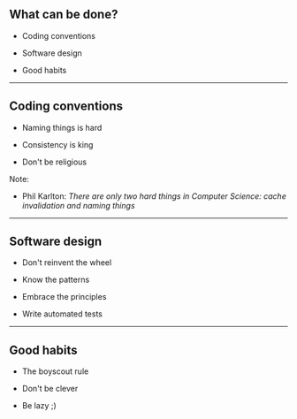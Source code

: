 ## What can be done?

- Coding conventions
<!-- {_class="fragment fade"} -->

- Software design
<!-- {_class="fragment fade"} -->

- Good habits
<!-- {_class="fragment fade"} -->

------

## Coding conventions

- Naming things is hard
<!-- {_class="fragment fade"} -->

- Consistency is king
<!-- {_class="fragment fade"} -->

- Don't be religious
<!-- {_class="fragment fade"} -->

Note:
- Phil Karlton: *There are only two hard things in Computer Science: cache invalidation and naming things*

------

## Software design

- Don't reinvent the wheel
<!-- {_class="fragment fade"} -->

- Know the patterns
<!-- {_class="fragment fade"} -->

- Embrace the principles
<!-- {_class="fragment fade"} -->

- Write automated tests
<!-- {_class="fragment fade"} -->

------

## Good habits

- The boyscout rule
<!-- {_class="fragment fade"} -->

- Don't be clever
<!-- {_class="fragment fade"} -->

- Be lazy ;)
<!-- {_class="fragment fade"} -->
